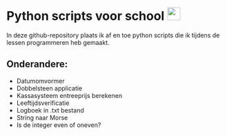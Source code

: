 # Python scripts voor school <img src="https://upload.wikimedia.org/wikipedia/commons/c/c3/Python-logo-notext.svg" height="30">

In deze github-repository plaats ik af en toe python scripts die ik tijdens de lessen programmeren heb gemaakt.

## Onderandere:
- Datumomvormer
- Dobbelsteen applicatie
- Kassasysteem entreeprijs berekenen
- Leeftijdsverificatie
- Logboek in .txt bestand
- String naar Morse
- Is de integer even of oneven?

